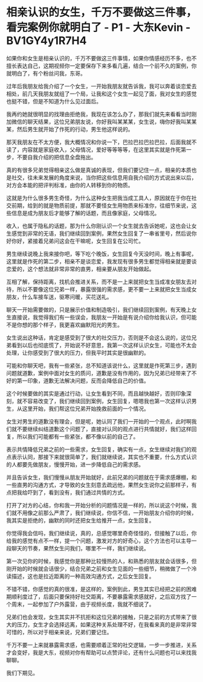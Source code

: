 # 相亲认识的女生，千万不要做这三件事，看完案例你就明白了 - P1 - 大东Kevin - BV1GY4y1R7H4

如果你和女生是相亲认识的，千万不要做这三件事情，如果你情感经历不多，也不擅长表达自己，这期视频你一定要保存下来多看几遍，结合一个前不久的案例，你就明白了，有个粉丝问我，东哥。

过年后我朋友给我介绍了一个女生，一开始我朋友就告诉我，我可以奔着谈恋爱去相处，前几天我朋友就组了一个局，让我和这个女生一起见了面，我对女生的感觉也挺不错，但是不知道为什么见过面后。

我再约她就很明显的找理由拒绝我，我现在该怎么办了，那我们就先来看看当时刚加微信的聊天结果，这位兄弟朋友说，你好我叫某某某，女生说，嗨你好我叫某某某，然后男生就开始了作死的行动，男生他这样说的。

那天我朋友在不太方便，我大概情况和你说一下，巴拉巴拉巴拉巴拉，后面我就不读了，内容就是家庭收入，父母情况，爱好等等等等，在这里其实就是作死第一步，不要自我介绍的把信息全盘拖出。

真的有很多兄弟觉得相亲这么做是真诚的表现，但我们要记住一点，相亲的本质也是社交，往未来发展的角度来说，当你把这些信息用自我介绍的方式说出来以后，对方会本能的把评判标准，由你的人转移到你的物质。

这就是为什么很多男生奇怪，为什么这种女生把我当成工具人，原因就在于你在社交前期，给到的就是物质前提，那就不要怪女生用物质来标准你，往细节来说，这些信息是成为朋友后才能够了解的话题，而且像家庭，父母情况。

收入，也属于隐私的话题，那为什么你刚认识一个女生就去告诉她呢，这也会让女生感觉到非常的无语，我们继续回到案例，果然女生回复了一串省里号，然后说你好你好，紧接着兄弟问这会在干嘛呢，女生回复在公司忙。

男生继续说晚上我来接你吧，等下吃个晚饭，女生回复今天没时间，晚上有事呢，这里就是作死的第二步，相亲不是谈恋爱，我发现有很多男生都觉得相亲就是要谈恋爱的，这个想法就非常非常的直男，相亲要从朋友开始做起。

互相了解，保持距离，找机会推进关系，而不是一上来就把女生当成准女朋友去对待，所以不要像这位兄弟一样，暴露很强的需求感，更不要一上来就把女生当成女朋友，什么车接车送，驱寒问暖，买花送礼。

聊天一开始需要做的，只是展示价值和制造吸引，我们继续回到案例，有天晚上女生直接说，我觉得我们有一些误会，我朋友一开始是有说介绍你给我认识，但可能不是你想的那个样子，我更喜欢幽默阳光的男生。

女生说出这种话，肯定是感受到了很大的社交压力，否则是不会这么说的，这位兄弟看到以后也彻底慌了，开始说不好意思，我第一次这样认识女生，可能也不太会处理，让你感受到了很大的压力，但我平时其实是很幽默的。

可能和你聊天吧，我有一些紧张，总不知道该说什么，这里就是作死第三步，遇到问题就道歉，案例中面对女生的质问，道歉是没有作用的，因为兄弟已经带来了不好的第一印象，道歉无法解决问题，反而会降低自己的价值。

这个时候要做的其实是通过行动，让女生看到不同，而且越快越好，否则印象深刻，就不容易改变了，我们继续回到案例，女生回复，嗯嗯我也第一次这样认识男生，从这里开始，我们帮这位兄弟开始挽救前面的一个情况。

女生对男生的道歉没有理会，但是呢，她认同了我们一开始的一个观点，此时啊我们就不要继续纠结道歉这个问题了，直接对认同的观点进行共情就好，我们这样回复，所以我们可能都有一些紧张，都不像以前的自己了。

表示共情降低兄弟之前的一些需求，女生回复，确实有一点，女生继续对我们的观点表示认同，那接下来就很简单了，我们就继续说，其实也不重要，什么方式认识的人都要先做朋友，慢慢开始，进一步降低自己的需求感。

并且告诉女生，我们慢慢从朋友开始就好，此前兄弟的问题就在于需求感爆棚，和一些直男的沟通方式，才导致的女生刻意去疏远他，果然女生说你之前那样子，有点把我给吓到了，看到没有，我们通过共情的方式。

打开了对方的心结，你和我一开始分析的问题情况是一样的，所以说这个时候，我们就不用像之前那么严肃了，我们继续说，你信不信，一开始朋友介绍你的时候，我其实是拒绝的，幽默的同时还把女生给推开一点，女生回复。

你觉得我会信吗，我们继续说，真的，总感觉哪里奇奇怪怪的，但接触了以后，你给我的感觉有点不一样，提一个问题，激发对方的好奇心，这个方法也可以主导一段聊天的节奏，果然女生问我们，哪里不一样，我们继续说。

第一次见你的时候，我感觉你是那种比较慢热的人，和熟悉的朋友就会话很多，但刚开始的时候就会话很少，结合兄弟之前和女生见面的一些细节，稍微做了一个冷读描述，这也是拉近距离的一种高效沟通方式，之后女生回复。

不错不错，你感觉的真的很准，是这样的，案例到此，男生其实已经把之前的困难期顺利度过了，后面只要保持好社交距离，不要暴露需求感就好，之后双方找了一个周末，一起参加了户外露营，由于视频长度，我就不细说了。

兄弟们也会发现，女生其实并不抗拒和这位兄弟的接触，只是之前的方式带来了很大的压力，女生才会选择远离，如果这种关系处理不好，在我看来真的是非常非常可惜的，所以对于相亲来说，兄弟们要记住。

千万不要一上来就暴露需求感，也需要顺着正常的社交逻辑，一步一步推进，关系才会变好，我是大东，视频对你有帮助可以点赞评论，还有什么问题也可以来找我聊聊。

我们下期见。